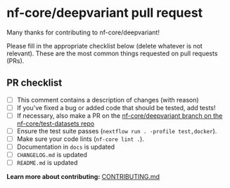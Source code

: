 # nf-core/deepvariant pull request

Many thanks for contributing to nf-core/deepvariant!

Please fill in the appropriate checklist below (delete whatever is not relevant).
These are the most common things requested on pull requests (PRs).

## PR checklist

- [ ] This comment contains a description of changes (with reason)
- [ ] If you've fixed a bug or added code that should be tested, add tests!
- [ ] If necessary, also make a PR on the [nf-core/deepvariant branch on the nf-core/test-datasets repo](https://github.com/nf-core/test-datasets/pull/new/nf-core/deepvariant)
- [ ] Ensure the test suite passes (`nextflow run . -profile test,docker`).
- [ ] Make sure your code lints (`nf-core lint .`).
- [ ] Documentation in `docs` is updated
- [ ] `CHANGELOG.md` is updated
- [ ] `README.md` is updated

**Learn more about contributing:** [CONTRIBUTING.md](https://github.com/nf-core/deepvariant/tree/master/.github/CONTRIBUTING.md)